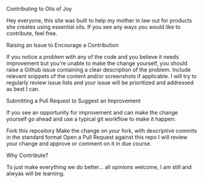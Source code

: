 Contributing to Oils of Joy

Hey everyone, this site was built to help my mother in law out for products she creates using essential oils. If you see any ways you would like to contribute, feel free.

Raising an Issue to Encourage a Contribution

If you notice a problem with any of the code and you believe it needs improvement but you're unable to make the change yourself, you should raise a Github issue containing a clear description of the problem. Include relevant snippets of the content and/or screenshots if applicable. I will try to regularly review issue lists and your issue will be prioritized and addressed as best I can.

Submitting a Pull Request to Suggest an Improvement

If you see an opportunity for improvement and can make the change yourself go ahead and use a typical git workflow to make it happen:

Fork this repository
Make the change on your fork, with descriptive commits in the standard format
Open a Pull Request against this repo
I will review your change and approve or comment on it in due course.

Why Contribute?

To just make everything we do better... all opinions welcome, I am still and alwyas will be learning.